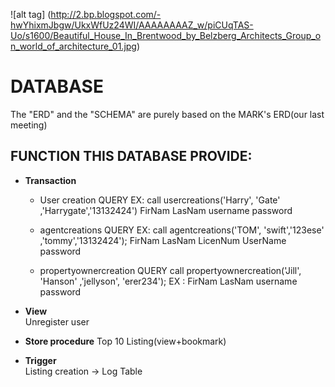 
![alt tag] (http://2.bp.blogspot.com/-hwYhixmJbgw/UkxWfUz24WI/AAAAAAAAZ_w/piCUqTAS-Uo/s1600/Beautiful_House_In_Brentwood_by_Belzberg_Architects_Group_on_world_of_architecture_01.jpg)


# DATABASE
The "ERD" and the "SCHEMA" are purely based on the MARK's ERD(our last meeting)

## FUNCTION THIS DATABASE PROVIDE:

* **Transaction**        
  *  User creation
QUERY
EX: call usercreations('Harry', 'Gate' ,'Harrygate','13132424')
                        FirNam   LasNam  username    password

  *  agentcreations
QUERY
EX: call agentcreations('TOM', 'swift','123ese' ,'tommy','13132424');
		  		              FirNam  LasNam LicenNum  UserName password

  *  propertyownercreation
QUERY
call propertyownercreation('Jill',  'Hanson' ,'jellyson',  'erer234');
EX :      				         FirNam   LasNam   username     password
* **View**                   
Unregister user


* **Store procedure** 
Top 10 Listing(view+bookmark)


* **Trigger**                
Listing creation -> Log Table   

